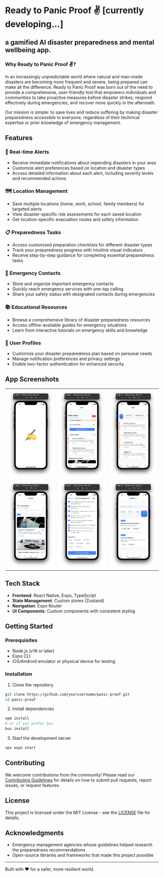 # Ready to Panic Proof ✌️ [currently developing...]

## a gamified AI disaster preparedness and mental wellbeing app.

### Why Ready to Panic Proof ✌️?

In an increasingly unpredictable world where natural and man-made disasters are becoming more frequent and severe, being prepared can make all the difference. Ready to Panic Proof was born out of the need to provide a comprehensive, user-friendly tool that empowers individuals and communities to take proactive measures before disaster strikes, respond effectively during emergencies, and recover more quickly in the aftermath.

Our mission is simple: to save lives and reduce suffering by making disaster preparedness accessible to everyone, regardless of their technical expertise or prior knowledge of emergency management.

## Features

### 🚨 Real-time Alerts
- Receive immediate notifications about impending disasters in your area
- Customize alert preferences based on location and disaster types
- Access detailed information about each alert, including severity levels and recommended actions

### 🗺️ Location Management
- Save multiple locations (home, work, school, family members) for targeted alerts
- View disaster-specific risk assessments for each saved location
- Get location-specific evacuation routes and safety information

### 📋 Preparedness Tasks
- Access customized preparation checklists for different disaster types
- Track your preparedness progress with intuitive visual indicators
- Receive step-by-step guidance for completing essential preparedness tasks

### 📱 Emergency Contacts
- Store and organize important emergency contacts
- Quickly reach emergency services with one-tap calling
- Share your safety status with designated contacts during emergencies

### 📚 Educational Resources
- Browse a comprehensive library of disaster preparedness resources
- Access offline-available guides for emergency situations
- Learn from interactive tutorials on emergency skills and knowledge

### 👤 User Profiles
- Customize your disaster preparedness plan based on personal needs
- Manage notification preferences and privacy settings
- Enable two-factor authentication for enhanced security

## App Screenshots

<table>
  <tr>
    <td><img src="/assets/images/app-screenshots/1. splash.png" alt="App Screenshot" width="200"/></td>
    <td><img src="/assets/images/app-screenshots/2. home-screen.png" alt="App Screenshot" width="200"/></td>
    <td><img src="/assets/images/app-screenshots/3. alert-screen.png" alt="App Screenshot" width="200"/></td>
  </tr>
  <tr>
    <td><img src="/assets/images/app-screenshots/4. prepare-screen.png" alt="App Screenshot" width="200"/></td>
    <td><img src="/assets/images/app-screenshots/5. gamified prepare screen.png" alt="App Screenshot" width="200"/></td>
    <td><img src="/assets/images/app-screenshots/6. resources-screen.png" alt="App Screenshot" width="200"/></td>
  </tr>
</table>

## Tech Stack

- **Frontend**: React Native, Expo, TypeScript
- **State Management**: Custom stores (Zustand)
- **Navigation**: Expo Router
- **UI Components**: Custom components with consistent styling

## Getting Started

### Prerequisites
- Node.js (v16 or later)
- Expo CLI
- iOS/Android emulator or physical device for testing

### Installation

1. Clone the repository
```bash
git clone https://github.com/yourusername/panic-proof.git
cd panic-proof
```

2. Install dependencies
```bash
npm install
# or if you prefer bun
bun install
```

3. Start the development server
```bash
npx expo start
```

## Contributing

We welcome contributions from the community! Please read our [Contributing Guidelines](CONTRIBUTING.md) for details on how to submit pull requests, report issues, or request features.


## License

This project is licensed under the MIT License - see the [LICENSE](LICENSE) file for details.

## Acknowledgments

- Emergency management agencies whose guidelines helped research the preparedness recommendations
- Open-source libraries and frameworks that made this project possible

---

Built with ❤️ for a safer, more resilient world.
